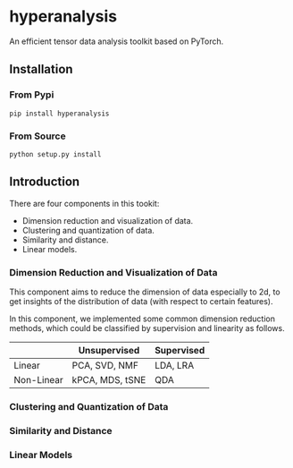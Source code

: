 # hyperanalysis
An efficient tensor data analysis toolkit based on PyTorch.

## Installation

### From Pypi

```
pip install hyperanalysis
```

### From Source

```
python setup.py install
```

## Introduction

There are four components in this tookit:

- Dimension reduction and visualization of data.
- Clustering and quantization of data.
- Similarity and distance.
- Linear models.

### Dimension Reduction and Visualization of Data

This component aims to reduce the dimension of data especially to 2d,
to get insights of the distribution of data (with respect to certain features).

In this component, we implemented some common dimension reduction methods,
which could be classified by supervision and linearity as follows.

| |  Unsupervised   | Supervised  |
|  ----  |  ----  | ----  |
| Linear | PCA, SVD, NMF  | LDA, LRA |
| Non-Linear | kPCA, MDS, tSNE  | QDA |

### Clustering and Quantization of Data

### Similarity and Distance

### Linear Models